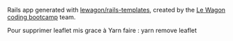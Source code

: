 Rails app generated with [lewagon/rails-templates](https://github.com/lewagon/rails-templates), created by the [Le Wagon coding bootcamp](https://www.lewagon.com) team.


Pour supprimer leaflet mis grace à Yarn faire : yarn remove leaflet
